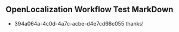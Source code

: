 ## OpenLocalization Workflow Test MarkDown
* 394a064a-4c0d-4a7c-acbe-d4e7cd66c055 
thanks!<!--HONumber=Mar16_HO3-->
